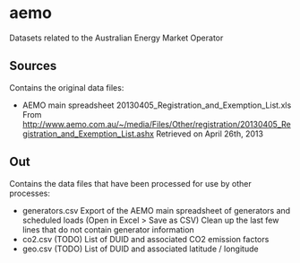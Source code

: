 aemo
====

Datasets related to the Australian Energy Market Operator 


Sources
-------

Contains the original data files:
- AEMO main spreadsheet
20130405_Registration_and_Exemption_List.xls
From http://www.aemo.com.au/~/media/Files/Other/registration/20130405_Registration_and_Exemption_List.ashx 
Retrieved on April 26th, 2013

Out
---

Contains the data files that have been processed for use by other processes:
- generators.csv
Export of the AEMO main spreadsheet of generators and scheduled loads (Open in Excel > Save as CSV)
Clean up the last few lines that do not contain generator information
- co2.csv (TODO)
List of DUID and associated CO2 emission factors
- geo.csv (TODO)
List of DUID and associated latitude / longitude